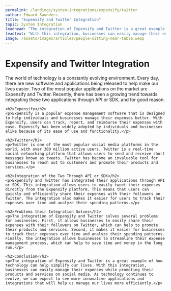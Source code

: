 ```yaml
---
permalink: /landings/system-integrations/expensify/twitter
author: Edward Saunders
title: "Expensify and Twitter Integration"
topic: System Integration
leadhead: "The integration of Expensify and Twitter is a great example of how technology can help simplify our lives"
leadtext: "With this integration, businesses can easily manage their expenses while promoting their products and services on social media. As technology continues to evolve, we can expect to see more innovative applications and integrations that will help us manage our lives more efficiently."
image: /assets/images/articles/people-sitting-near-table.webp
---
```

<div class="arttext">	<h1>Expensify and Twitter Integration</h1>
	<p>The world of technology is a constantly evolving environment. Every day, there are new software and applications being released to help make our lives easier. Two of the most popular applications on the market are Expensify and Twitter. Recently, there has been a growing trend towards integrating these two applications through API or SDK, and for good reason.</p>

	<h2>Expensify</h2>
	<p>Expensify is a popular expense management software that is designed to help individuals and businesses manage their expenses better. With Expensify, users can track, report, and reimburse their expenses with ease. Expensify has been widely adopted by individuals and businesses alike because of its ease of use and functionality.</p>

	<h2>Twitter</h2>
	<p>Twitter is one of the most popular social media platforms in the world, with over 300 million active users. Twitter is a real-time social networking platform that allows users to send and receive short messages known as tweets. Twitter has become an invaluable tool for businesses to reach out to customers and promote their products and services.</p>

	<h2>Integration of the Two Through API or SDK</h2>
	<p>Expensify and Twitter has integrated their applications through API or SDK. This integration allows users to easily tweet their expenses directly from the Expensify platform. This means that users can quickly and efficiently share their expenses with their followers on Twitter. The integration also makes it easier for users to track their expenses over time and analyze their spending patterns.</p>

	<h2>Problems their Integration Solves</h2>
	<p>The integration of Expensify and Twitter solves several problems for businesses. First, it allows businesses to easily share their expenses with their followers on Twitter, which can help to promote their products and services. Second, it makes it easier for businesses to track their expenses over time and analyze their spending patterns. Finally, the integration allows businesses to streamline their expense management process, which can help to save time and money in the long run.</p>

	<h2>Conclusion</h2>
	<p>The integration of Expensify and Twitter is a great example of how technology can help simplify our lives. With this integration, businesses can easily manage their expenses while promoting their products and services on social media. As technology continues to evolve, we can expect to see more innovative applications and integrations that will help us manage our lives more efficiently.</p>
</div>